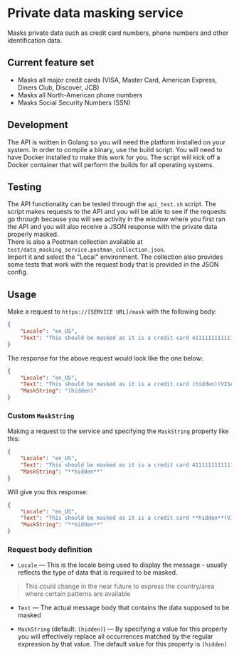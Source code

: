 # Private data masking service

Masks private data such as credit card numbers, phone numbers and other identification data.

## Current feature set

- Masks all major credit cards (VISA, Master Card, American Express, Diners Club, Discover, JCB)
- Masks all North-American phone numbers
- Masks Social Security Numbers (SSN)

## Development

The API is written in Golang so you will need the platform installed on your system.
In order to compile a binary, use the build script.
You will need to have Docker installed to make this work for you. The script will kick off
a Docker container that will perform the builds for all operating systems.

## Testing

The API functionality can be tested through the `api_test.sh` script. The script
makes requests to the API and you will be able to see if the requests go through because you will
see activity in the window where you first ran the API and you will also receive a JSON
response with the private data properly masked.  
There is also a Postman collection available at `test/data_masking_service.postman_collection.json`.  
Import it and select the "Local" environment. The collection also provides some tests that work with the request body that is provided in the JSON config.

## Usage
Make a request to `https://[SERVICE URL]/mask` with the following body:

```json
{
    "Locale": "en_US",
    "Text": "This should be masked as it is a credit card 4111111111111111(VISA). This too should be masked as it is a North American phone number 1-(555)-555-5555? The service can also mask Social Security Numbers like this one: 555-55-5555"
}
```

The response for the above request would look like the one below:

```json
{
    "Locale": "en_US",
    "Text": "This should be masked as it is a credit card (hidden)(VISA). This too should be masked as it is a North American phone number (hidden)? The service can also mask Social Security Numbers like this one: (hidden)",
    "MaskString": "(hidden)"
}
```

### Custom `MaskString`
Making a request to the service and specifying the `MaskString` property like this:
```json
{
    "Locale": "en_US",
    "Text": "This should be masked as it is a credit card 4111111111111111(VISA). This too should be masked as it is a North American phone number 1-(555)-555-5555? The service can also mask Social Security Numbers like this one: 555-55-5555",
    "MaskString": "**hidden**"
}
```

Will give you this response:

```json
{
    "Locale": "en_US",
    "Text": "This should be masked as it is a credit card **hidden**(VISA). This too should be masked as it is a North American phone number **hidden**? The service can also mask Social Security Numbers like this one: **hidden**",
    "MaskString": "**hidden**"
}
```

### Request body definition

- `Locale` &mdash; This is the locale being used to display the message - usually reflects the type of data that is required to be masked.
> This could change in the near future to express the country/area where certain patterns are available

- `Text` &mdash; The actual message body that contains the data supposed to be masked

- `MaskString` (default: `(hidden)`) &mdash; By specifying a value for this property you will effectively replace all occurrences matched by the regular expression by that value. The default value for this property is `(hidden)`

